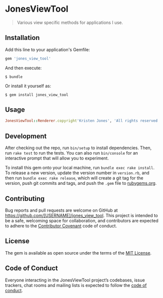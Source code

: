 # JonesViewTool

> Various view specific methods for applications I use.

## Installation

Add this line to your application's Gemfile:

```ruby
gem 'jones_view_tool'
```

And then execute:

    $ bundle

Or install it yourself as:

    $ gem install jones_view_tool

## Usage

```ruby
JonesViewTool::Renderer.copyright'Kristen Jones', 'All rights reserved'
```

## Development

After checking out the repo, run `bin/setup` to install dependencies. Then, run `rake test` to run the tests. You can also run `bin/console` for an interactive prompt that will allow you to experiment.

To install this gem onto your local machine, run `bundle exec rake install`. To release a new version, update the version number in `version.rb`, and then run `bundle exec rake release`, which will create a git tag for the version, push git commits and tags, and push the `.gem` file to [rubygems.org](https://rubygems.org).

## Contributing

Bug reports and pull requests are welcome on GitHub at https://github.com/[USERNAME]/jones_view_tool. This project is intended to be a safe, welcoming space for collaboration, and contributors are expected to adhere to the [Contributor Covenant](http://contributor-covenant.org) code of conduct.

## License

The gem is available as open source under the terms of the [MIT License](https://opensource.org/licenses/MIT).

## Code of Conduct

Everyone interacting in the JonesViewTool project’s codebases, issue trackers, chat rooms and mailing lists is expected to follow the [code of conduct](https://github.com/[USERNAME]/jones_view_tool/blob/master/CODE_OF_CONDUCT.md).
